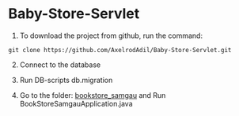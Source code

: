 # Baby-Store-Servlet

1) To download the project from github, run the command:
```
git clone https://github.com/AxelrodAdil/Baby-Store-Servlet.git
```

2) Connect to the database

3) Run DB-scripts db.migration

4) Go to the folder:
<a href="https://github.com/AxelrodAdil/BookStore_Samgau/tree/master/src/main/java/kz/axelrodadil/bookstore_samgau">bookstore_samgau</a>
and Run BookStoreSamgauApplication.java
